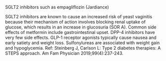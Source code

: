 SGLT2 inhibitors such as empagliflozin (Jardiance)

SGLT2 inhibitors are known to cause an increased risk of yeast vaginitis because their mechanism of action
involves blocking renal uptake of glucose, which results in an increase in glucosuria (SOR A). Common
side effects of metformin include gastrointestinal upset. DPP-4 inhibitors have very few side effects.
GLP-1 receptor agonists typically cause nausea and early satiety and weight loss. Sulfonylureas are
associated with weight gain and hypoglycemia.
Ref: Steinberg J, Carlson L: Type 2 diabetes therapies: A STEPS approach. Am Fam Physician 2019;99(4):237-243.